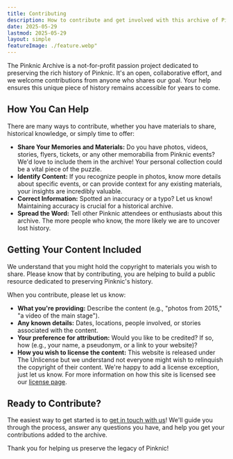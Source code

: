 ```yaml
---
title: Contributing
description: How to contribute and get involved with this archive of Pinknic.
date: 2025-05-29
lastmod: 2025-05-29
layout: simple
featureImage: ./feature.webp"
---
```


The Pinknic Archive is a not-for-profit passion project dedicated to preserving the rich history of Pinknic. It's an open, collaborative effort, and we welcome contributions from anyone who shares our goal. Your help ensures this unique piece of history remains accessible for years to come.

## How You Can Help

There are many ways to contribute, whether you have materials to share, historical knowledge, or simply time to offer:

- **Share Your Memories and Materials:** Do you have photos, videos, stories, flyers, tickets, or any other memorabilia from Pinknic events? We'd love to include them in the archive! Your personal collection could be a vital piece of the puzzle.
- **Identify Content:** If you recognize people in photos, know more details about specific events, or can provide context for any existing materials, your insights are incredibly valuable.
- **Correct Information:** Spotted an inaccuracy or a typo? Let us know! Maintaining accuracy is crucial for a historical archive.
- **Spread the Word:** Tell other Pinknic attendees or enthusiasts about this archive. The more people who know, the more likely we are to uncover lost history.

## Getting Your Content Included

We understand that you might hold the copyright to materials you wish to share. Please know that by contributing, you are helping to build a public resource dedicated to preserving Pinknic's history.

When you contribute, please let us know:

- **What you're providing:** Describe the content (e.g., "photos from 2015," "a video of the main stage").
- **Any known details:** Dates, locations, people involved, or stories associated with the content.
- **Your preference for attribution:** Would you like to be credited? If so, how (e.g., your name, a pseudonym, or a link to your website)?
- **How you wish to license the content:** This website is released under The Unlicense but we understand not everyone might wish to relinquish the copyright of their content. We're happy to add a license exception, just let us know. For more information on how this site is licensed see our [license page](/license).

## Ready to Contribute?

The easiest way to get started is to [get in touch with us](/contact)! We'll guide you through the process, answer any questions you have, and help you get your contributions added to the archive.

Thank you for helping us preserve the legacy of Pinknic!
